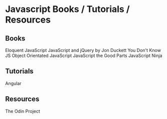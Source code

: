 # Javascript Books / Tutorials / Resources

## Books
Eloquent JavaScript
JavaScript and jQuery by Jon Duckett
You Don't Know JS
Object Orientated JavaScript
JavaScript the Good Parts
JavaScript Ninja

## Tutorials
Angular

## Resources
The Odin Project
